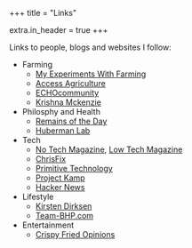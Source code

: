 +++
title = "Links"

extra.in_header = true
+++

Links to people, blogs and websites I follow:
* Farming
  * [My Experiments With Farming](http://farming-experiments.blogspot.com/)
  * [Access Agriculture](https://www.accessagriculture.org/)
  * [ECHOcommunity](https://www.echocommunity.org/)
  * [Krishna Mckenzie](https://www.youtube.com/@KrishnaMckenzie)
* Philosphy and Health
  * [Remains of the Day](https://harmanjit.blogspot.com/)
  * [Huberman Lab](https://hubermanlab.com/)
* Tech
  * [No Tech Magazine](https://www.notechmagazine.com/), [Low Tech Magazine](https://www.lowtechmagazine.com/)
  * [ChrisFix](https://www.youtube.com/@chrisfix)
  * [Primitive Technology](https://www.youtube.com/@primitivetechnology9550/videos)
  * [Project Kamp](https://projectkamp.com/)
  * [Hacker News](https://news.ycombinator.com/news)
* Lifestyle
  * [Kirsten Dirksen](https://www.youtube.com/@kirstendirksen)
  * [Team-BHP.com](https://www.team-bhp.com/)
* Entertainment
  * [Crispy Fried Opinions](https://crispyfriedopinions.com/)
